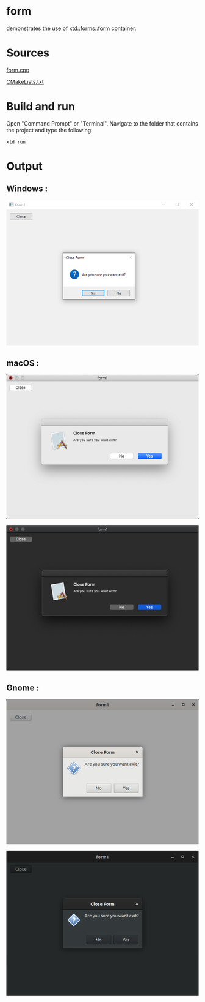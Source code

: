 # form

demonstrates the use of [xtd::forms::form](../../../xtd.forms/include/xtd/forms/form.hpp) container.

# Sources

[form.cpp](form.cpp)

[CMakeLists.txt](CMakeLists.txt)

# Build and run

Open "Command Prompt" or "Terminal". Navigate to the folder that contains the project and type the following:

```shell
xtd run
```

# Output

## Windows :

![Screenshot](../../../docs/pictures/examples/form_w.png)

## macOS :

![Screenshot](../../../docs/pictures/examples/form_m.png)

![Screenshot](../../../docs/pictures/examples/form_md.png)

## Gnome :

![Screenshot](../../../docs/pictures/examples/form_g.png)

![Screenshot](../../../docs/pictures/examples/form_gd.png)
